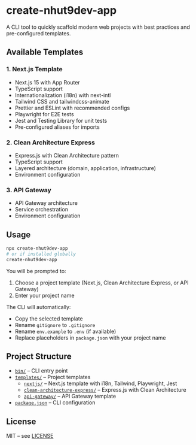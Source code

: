 # create-nhut9dev-app

A CLI tool to quickly scaffold modern web projects with best practices and pre-configured templates.

## Available Templates

### 1. Next.js Template

- Next.js 15 with App Router
- TypeScript support
- Internationalization (i18n) with next-intl
- Tailwind CSS and tailwindcss-animate
- Prettier and ESLint with recommended configs
- Playwright for E2E tests
- Jest and Testing Library for unit tests
- Pre-configured aliases for imports

### 2. Clean Architecture Express

- Express.js with Clean Architecture pattern
- TypeScript support
- Layered architecture (domain, application, infrastructure)
- Environment configuration

### 3. API Gateway

- API Gateway architecture
- Service orchestration
- Environment configuration

## Usage

```sh
npx create-nhut9dev-app
# or if installed globally
create-nhut9dev-app
```

You will be prompted to:

1. Choose a project template (Next.js, Clean Architecture Express, or API Gateway)
2. Enter your project name

The CLI will automatically:

- Copy the selected template
- Rename `gitignore` to `.gitignore`
- Rename `env.example` to `.env` (if available)
- Replace placeholders in `package.json` with your project name

## Project Structure

- [`bin/`](bin/) – CLI entry point
- [`templates/`](templates/) – Project templates
  - [`nextjs/`](templates/nextjs/) – Next.js template with i18n, Tailwind, Playwright, Jest
  - [`clean-architecture-express/`](templates/clean-architecture-express/) – Express.js with Clean Architecture
  - [`api-gateway/`](templates/api-gateway/) – API Gateway template
- [`package.json`](package.json) – CLI configuration

## License

MIT – see [LICENSE](LICENSE)
